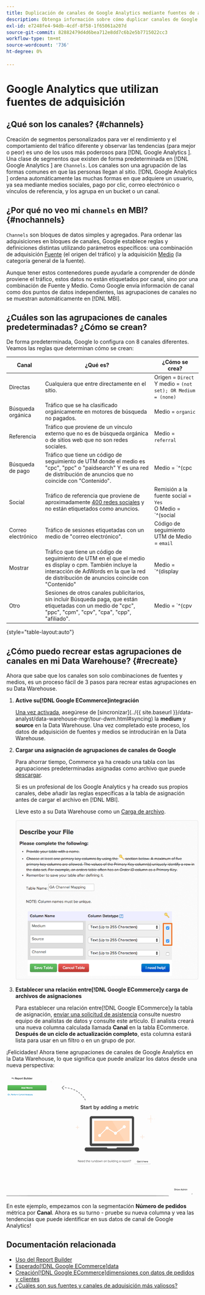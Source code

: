 ```yaml
---
title: Duplicación de canales de Google Analytics mediante fuentes de adquisición
description: Obtenga información sobre cómo duplicar canales de Google Analytics mediante fuentes de adquisición.
exl-id: e7248fe4-94db-4cdf-8f58-1f65061a207d
source-git-commit: 82882479d4d6bea712e8dd7c6b2e5b7715022cc3
workflow-type: tm+mt
source-wordcount: '736'
ht-degree: 0%

---
```


# Google Analytics que utilizan fuentes de adquisición

## ¿Qué son los canales? {#channels}

Creación de segmentos personalizados para ver el rendimiento y el comportamiento del tráfico diferente y observar las tendencias (para mejor o peor) es uno de los usos más poderosos para  [!DNL Google Analytics ]. Una clase de segmentos que existen de forma predeterminada en [!DNL Google Analytics ] are `Channels`. Los canales son una agrupación de las formas comunes en que las personas llegan al sitio.  [!DNL Google Analytics ] ordena automáticamente las muchas formas en que adquiere un usuario, ya sea mediante medios sociales, pago por clic, correo electrónico o vínculos de referencia, y los agrupa en un bucket o un canal.

## ¿Por qué no veo mi `channels` en MBI? {#nochannels}

`Channels` son bloques de datos simples y agregados. Para ordenar las adquisiciones en bloques de canales, Google establece reglas y definiciones distintas utilizando parámetros específicos: una combinación de adquisición [Fuente](https://support.google.com/analytics/answer/1033173?hl=en) (el origen del tráfico) y la adquisición [Medio](https://support.google.com/analytics/answer/6099206?hl=en) (la categoría general de la fuente).

Aunque tener estos contenedores puede ayudarle a comprender de dónde proviene el tráfico, estos datos no están etiquetados por canal, sino por una combinación de Fuente y Medio. Como Google envía información de canal como dos puntos de datos independientes, las agrupaciones de canales no se muestran automáticamente en [!DNL MBI].

## ¿Cuáles son las agrupaciones de canales predeterminadas? ¿Cómo se crean?

De forma predeterminada, Google lo configura con 8 canales diferentes. Veamos las reglas que determinan cómo se crean:

| Canal | ¿Qué es? | ¿Cómo se crea? |
|---|---|---|
| Directas | Cualquiera que entre directamente en el sitio. | Origen = `Direct`<br>Y medio = `(not set); OR Medium = (none)` |
| Búsqueda orgánica | Tráfico que se ha clasificado orgánicamente en motores de búsqueda no pagados. | Medio = `organic` |
| Referencia | Tráfico que proviene de un vínculo externo que no es de búsqueda orgánica o de sitios web que no son redes sociales. | Medio = `referral` |
| Búsqueda de pago | Tráfico que tiene un código de seguimiento de UTM donde el medio es &quot;cpc&quot;, &quot;ppc&quot; o &quot;paidsearch&quot; Y es una red de distribución de anuncios que no coincide con &quot;Contenido&quot;. | Medio = `^(cpc|ppc|paidsearch)$`<br>AND Red de distribución de anuncios `Content` |
| Social | Tráfico de referencia que proviene de aproximadamente [400 redes sociales](https://www.annielytics.com/blog/analytics/sites-google-analytics-includes-in-social-reports/) y no están etiquetados como anuncios. | Remisión a la fuente social = `Yes`<br>O Medio = `^(social|social-network|social-media|sm|social network|social media)$` |
| Correo electrónico | Tráfico de sesiones etiquetadas con un medio de &quot;correo electrónico&quot;. | Código de seguimiento UTM de Medio = `email` |
| Mostrar | Tráfico que tiene un código de seguimiento de UTM en el que el medio es display o cpm. También incluye la interacción de AdWords en la que la red de distribución de anuncios coincide con &quot;Contenido&quot; | Medio = `^(display|cpm|banner)$`<br>O Red de distribución de anuncios = `Content`<br>Formato de anuncio AND `Text` |
| Otro | Sesiones de otros canales publicitarios, sin incluir Búsqueda paga, que están etiquetadas con un medio de &quot;cpc&quot;, &quot;ppc&quot;, &quot;cpm&quot;, &quot;cpv&quot;, &quot;cpa&quot;, &quot;cpp&quot;, &quot;afiliado&quot;. | Medio = `^(cpv|cpa|cpp|content-text)$` |

{style=&quot;table-layout:auto&quot;}

## ¿Cómo puedo recrear estas agrupaciones de canales en mi Data Warehouse? {#recreate}

Ahora que sabe que los canales son solo combinaciones de fuentes y medios, es un proceso fácil de 3 pasos para recrear estas agrupaciones en su Data Warehouse.

1. **Active su[!DNL Google ECommerce]integración**

   [Una vez activada](../importing-data/integrations/google-ecommerce.md), asegúrese de [sincronizar](../{{ site.baseurl }}/data-analyst/data-warehouse-mgr/tour-dwm.html#syncing) la **medium** y **source** en la Data Warehouse. Una vez completado este proceso, los datos de adquisición de fuentes y medios se introducirán en la Data Warehouse.

1. **Cargar una asignación de agrupaciones de canales de Google**

   Para ahorrar tiempo, Commerce ya ha creado una tabla con las agrupaciones predeterminadas asignadas como archivo que puede [descargar](../../assets/ga-channel-mapping.csv).

   Si es un profesional de los Google Analytics y ha creado sus propios canales, debe añadir las reglas específicas a la tabla de asignación antes de cargar el archivo en [!DNL MBI].

   Lleve esto a su Data Warehouse como un [Carga de archivo](../importing-data/connecting-data/using-file-uploader.md).

   ![](../../assets/Setting_Primary_Keys.png)

1. **Establecer una relación entre[!DNL Google ECommerce]y carga de archivos de asignaciones**

   Para establecer una relación entre[!DNL Google ECommerce]y la tabla de asignación, [enviar una solicitud de asistencia](../../guide-overview.md) consulte nuestro equipo de analistas de datos y consulte este artículo. El analista creará una nueva columna calculada llamada **Canal** en la tabla ECommerce. **Después de un ciclo de actualización completo**, esta columna estará lista para usar en un filtro o en un grupo de por.

¡Felicidades! Ahora tiene agrupaciones de canales de Google Analytics en la Data Warehouse, lo que significa que puede analizar los datos desde una nueva perspectiva:

![Segmentación de la métrica Número de pedidos por canal](../../assets/GA_Channel_Gif.gif)

En este ejemplo, empezamos con la segmentación **Número de pedidos** métrica por **Canal**. Ahora es su turno - pruebe su nueva columna y vea las tendencias que puede identificar en sus datos de canal de Google Analytics!

## Documentación relacionada

* [Uso del Report Builder](../../tutorials/using-visual-report-builder.md)
* [Esperado[!DNL Google ECommerce]data](../importing-data/integrations/google-ecommerce-data.md)
* [Creación[!DNL Google ECommerce]dimensiones con datos de pedidos y clientes](../data-warehouse-mgr/bldg-google-ecomm-dim.md)
* [¿Cuáles son sus fuentes y canales de adquisición más valiosos?](../analysis/most-value-source-channel.md)
